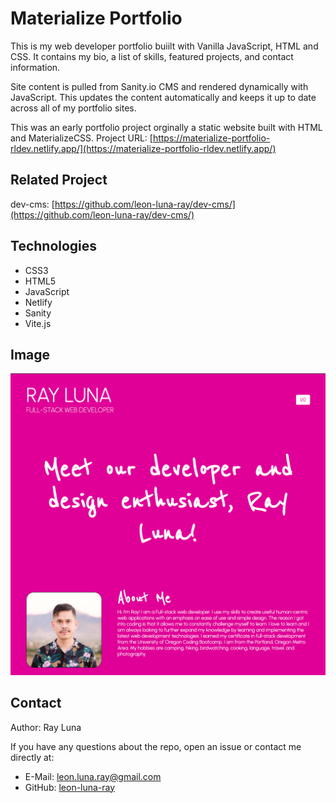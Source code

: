 # Materialize Portfolio

This is my web developer portfolio buiilt with Vanilla JavaScript, HTML and CSS. It contains my bio, a list of skills, featured projects, and contact information.

Site content is pulled from Sanity.io CMS and rendered dynamically with JavaScript. This updates the content automatically and keeps it up to date across all of my portfolio sites.

This was an early portfolio project orginally a static website built with HTML and MaterializeCSS.
Project URL: [https://materialize-portfolio-rldev.netlify.app/](https://materialize-portfolio-rldev.netlify.app/)

## Related Project
dev-cms: [https://github.com/leon-luna-ray/dev-cms/](https://github.com/leon-luna-ray/dev-cms/)

## Technologies

- CSS3
- HTML5
- JavaScript
- Netlify
- Sanity
- Vite.js

## Image

![Screenshot](./src/assets/images/vanillajs-portfolio.png)

## Contact

Author: Ray Luna

If you have any questions about the repo, open an issue or contact me directly at:
- E-Mail: leon.luna.ray@gmail.com
- GitHub: [leon-luna-ray](https://github.com/leon-luna-ray)
